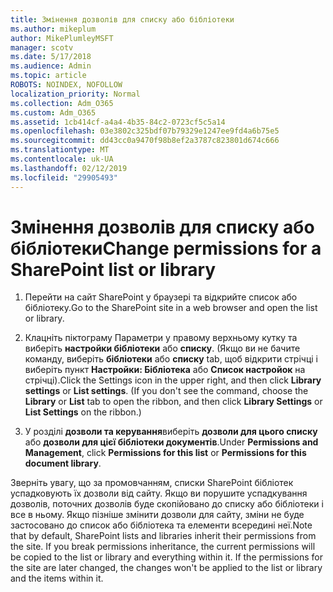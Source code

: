 ```yaml
---
title: Змінення дозволів для списку або бібліотеки
ms.author: mikeplum
author: MikePlumleyMSFT
manager: scotv
ms.date: 5/17/2018
ms.audience: Admin
ms.topic: article
ROBOTS: NOINDEX, NOFOLLOW
localization_priority: Normal
ms.collection: Adm_O365
ms.custom: Adm_O365
ms.assetid: 1cb414cf-a4a4-4b35-84c2-0723cf5c5a14
ms.openlocfilehash: 03e3802c325bdf07b79329e1247ee9fd4a6b75e5
ms.sourcegitcommit: dd43cc0a9470f98b8ef2a3787c823801d674c666
ms.translationtype: MT
ms.contentlocale: uk-UA
ms.lasthandoff: 02/12/2019
ms.locfileid: "29905493"
---
```

# <a name="change-permissions-for-a-sharepoint-list-or-library"></a><span data-ttu-id="14a9a-102">Змінення дозволів для списку або бібліотеки</span><span class="sxs-lookup"><span data-stu-id="14a9a-102">Change permissions for a SharePoint list or library</span></span>

1. <span data-ttu-id="14a9a-103">Перейти на сайт SharePoint у браузері та відкрийте список або бібліотеку.</span><span class="sxs-lookup"><span data-stu-id="14a9a-103">Go to the SharePoint site in a web browser and open the list or library.</span></span>
    
2. <span data-ttu-id="14a9a-p101">Клацніть піктограму Параметри у правому верхньому кутку та виберіть **настройки бібліотеки** або **списку**. (Якщо ви не бачите команду, виберіть **бібліотеки** або **списку** tab, щоб відкрити стрічці і виберіть пункт **Настройки: Бібліотека** або **Список настройок** на стрічці).</span><span class="sxs-lookup"><span data-stu-id="14a9a-p101">Click the Settings icon in the upper right, and then click **Library settings** or **List settings**. (If you don't see the command, choose the **Library** or **List** tab to open the ribbon, and then click **Library Settings** or **List Settings** on the ribbon.)</span></span> 
    
3. <span data-ttu-id="14a9a-106">У розділі **дозволи та керування**виберіть **дозволи для цього списку** або **дозволи для цієї бібліотеки документів**.</span><span class="sxs-lookup"><span data-stu-id="14a9a-106">Under **Permissions and Management**, click **Permissions for this list** or **Permissions for this document library**.</span></span>
    
<span data-ttu-id="14a9a-p102">Зверніть увагу, що за промовчанням, списки SharePoint бібліотек успадковують їх дозволи від сайту. Якщо ви порушите успадкування дозволів, поточних дозволів буде скопійовано до списку або бібліотеки і все в ньому. Якщо пізніше змінити дозволи для сайту, зміни не буде застосовано до список або бібліотека та елементи всередині неї.</span><span class="sxs-lookup"><span data-stu-id="14a9a-p102">Note that by default, SharePoint lists and libraries inherit their permissions from the site. If you break permissions inheritance, the current permissions will be copied to the list or library and everything within it. If the permissions for the site are later changed, the changes won't be applied to the list or library and the items within it.</span></span>
  

